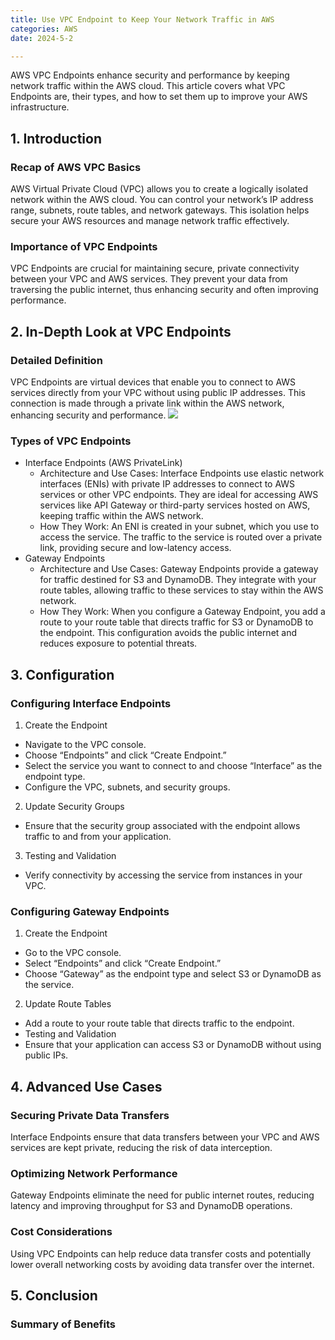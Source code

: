 ```yaml
---
title: Use VPC Endpoint to Keep Your Network Traffic in AWS
categories: AWS
date: 2024-5-2

---
```


AWS VPC Endpoints enhance security and performance by keeping network traffic within the AWS cloud. 
This article covers what VPC Endpoints are, their types, and how to set them up to improve your AWS infrastructure.

<!--more-->

## 1. Introduction

### Recap of AWS VPC Basics
AWS Virtual Private Cloud (VPC) allows you to create a logically isolated network within the AWS cloud. You can control your network’s IP address range, subnets, route tables, and network gateways. 
This isolation helps secure your AWS resources and manage network traffic effectively.

### Importance of VPC Endpoints
VPC Endpoints are crucial for maintaining secure, private connectivity between your VPC and AWS services. 
They prevent your data from traversing the public internet, thus enhancing security and often improving performance.

## 2. In-Depth Look at VPC Endpoints
### Detailed Definition
VPC Endpoints are virtual devices that enable you to connect to AWS services directly from your VPC without using public IP addresses. This connection is made through a private link within the AWS network, enhancing security and performance.
![](https://blog202411-1252613377.cos.ap-guangzhou.myqcloud.com/20241122221546.png)

### Types of VPC Endpoints
- Interface Endpoints (AWS PrivateLink)
  - Architecture and Use Cases: Interface Endpoints use elastic network interfaces (ENIs) with private IP addresses to connect to AWS services or other VPC endpoints. They are ideal for accessing AWS services like API Gateway or third-party services hosted on AWS, keeping traffic within the AWS network.
  - How They Work: An ENI is created in your subnet, which you use to access the service. The traffic to the service is routed over a private link, providing secure and low-latency access.
- Gateway Endpoints
  - Architecture and Use Cases: Gateway Endpoints provide a gateway for traffic destined for S3 and DynamoDB. They integrate with your route tables, allowing traffic to these services to stay within the AWS network.
  - How They Work: When you configure a Gateway Endpoint, you add a route to your route table that directs traffic for S3 or DynamoDB to the endpoint. This configuration avoids the public internet and reduces exposure to potential threats.

## 3. Configuration
### Configuring Interface Endpoints
1.	Create the Endpoint
- Navigate to the VPC console.
- Choose “Endpoints” and click “Create Endpoint.”
- Select the service you want to connect to and choose “Interface” as the endpoint type.
- Configure the VPC, subnets, and security groups.
2.	Update Security Groups
- Ensure that the security group associated with the endpoint allows traffic to and from your application.
3.	Testing and Validation
- Verify connectivity by accessing the service from instances in your VPC.

### Configuring Gateway Endpoints
1.	Create the Endpoint
- Go to the VPC console.
- Select “Endpoints” and click “Create Endpoint.”
- Choose “Gateway” as the endpoint type and select S3 or DynamoDB as the service.
2.	Update Route Tables
- Add a route to your route table that directs traffic to the endpoint.
- Testing and Validation
- Ensure that your application can access S3 or DynamoDB without using public IPs.

## 4. Advanced Use Cases
### Securing Private Data Transfers
Interface Endpoints ensure that data transfers between your VPC and AWS services are kept private, reducing the risk of data interception.

### Optimizing Network Performance
Gateway Endpoints eliminate the need for public internet routes, reducing latency and improving throughput for S3 and DynamoDB operations.

### Cost Considerations
Using VPC Endpoints can help reduce data transfer costs and potentially lower overall networking costs by avoiding data transfer over the internet.

## 5. Conclusion
### Summary of Benefits


